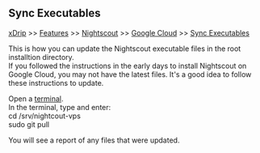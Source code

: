 ## Sync Executables
[xDrip](../../README.md) >> [Features](../Features_page.md) >> [Nightscout](../Nightscout_page.md) >> [Google Cloud](./GoogleCloud.md) >> [Sync Executables](./NS_SyncExecutables.md)  
  
This is how you can update the Nightscout executable files in the root installtion directory.  
If you followed the instructions in the early days to install Nightscout on Google Cloud, you may not have the latest files.  It's a good idea to follow these instructions to update.  
  
Open a [terminal](./Terminal).  
In the terminal, type and enter:  
cd /srv/nightcout-vps  
sudo git pull   
  
You will see a report of any files that were updated.  
  
